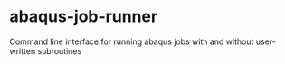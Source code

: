 # abaqus-job-runner
Command line interface for running abaqus jobs with and without user-written subroutines
